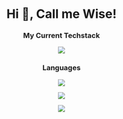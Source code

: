 <h1 align="center">Hi 👋, Call me Wise!</h1>

<h3 align="center">My Current Techstack</h3>
<p align="center">
  <a href="https://skillicons.dev">
    <img src="https://skillicons.dev/icons?i=react,nextjs,tailwind,prisma,ts" />
  </a>
</p>

<h3 align="center">Languages</h3>
<p align="center">
  <a href="https://skillicons.dev">
    <img src="https://skillicons.dev/icons?i=py,c,js,html,css" />
  </a>
</p>

<p align="center">
  <a href="https://github.com/nicholaswisee">
    <img src="https://github-readme-stats-nicholas-wise-saragihs-projects.vercel.app/api?username=nicholaswisee&show_icons=true&theme=nightowl" />
  </a>
</p>

<p align="center">
  <a href="https://github.com/nicholaswisee">
    <img src="https://github-readme-stats-nicholas-wise-saragihs-projects.vercel.app/api/top-langs/?username=nicholaswisee&layout=compact&theme=nightowl" />
  </a>
</p>
